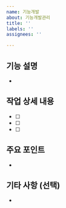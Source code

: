 ```yaml
---
name: 기능개발
about: 기능개발관리
title: ''
labels: ''
assignees: ''

---
```


<!-- assignee는 본인으로, milestone 링크하기, 라벨 달기 잊지마세요-->
## 기능 설명
<!-- 추가하려는 기능에 대해 간결하게 설명해주세요-->
- 

## 작업 상세 내용
- [ ] 
- [ ] 
- [ ] 

## 주요 포인트
-

## 기타 사항 (선택)
-
